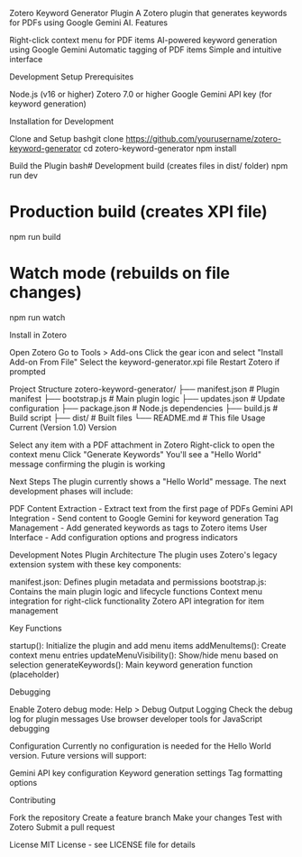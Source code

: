 Zotero Keyword Generator Plugin
A Zotero plugin that generates keywords for PDFs using Google Gemini AI.
Features

Right-click context menu for PDF items
AI-powered keyword generation using Google Gemini
Automatic tagging of PDF items
Simple and intuitive interface

Development Setup
Prerequisites

Node.js (v16 or higher)
Zotero 7.0 or higher
Google Gemini API key (for keyword generation)

Installation for Development

Clone and Setup
bashgit clone https://github.com/yourusername/zotero-keyword-generator
cd zotero-keyword-generator
npm install

Build the Plugin
bash# Development build (creates files in dist/ folder)
npm run dev

# Production build (creates XPI file)
npm run build

# Watch mode (rebuilds on file changes)
npm run watch

Install in Zotero

Open Zotero
Go to Tools > Add-ons
Click the gear icon and select "Install Add-on From File"
Select the keyword-generator.xpi file
Restart Zotero if prompted



Project Structure
zotero-keyword-generator/
├── manifest.json          # Plugin manifest
├── bootstrap.js          # Main plugin logic
├── updates.json          # Update configuration
├── package.json          # Node.js dependencies
├── build.js             # Build script
├── dist/                # Built files
└── README.md            # This file
Usage
Current (Version 1.0) Version

Select any item with a PDF attachment in Zotero
Right-click to open the context menu
Click "Generate Keywords"
You'll see a "Hello World" message confirming the plugin is working

Next Steps
The plugin currently shows a "Hello World" message. The next development phases will include:

PDF Content Extraction - Extract text from the first page of PDFs
Gemini API Integration - Send content to Google Gemini for keyword generation
Tag Management - Add generated keywords as tags to Zotero items
User Interface - Add configuration options and progress indicators

Development Notes
Plugin Architecture
The plugin uses Zotero's legacy extension system with these key components:

manifest.json: Defines plugin metadata and permissions
bootstrap.js: Contains the main plugin logic and lifecycle functions
Context menu integration for right-click functionality
Zotero API integration for item management

Key Functions

startup(): Initialize the plugin and add menu items
addMenuItems(): Create context menu entries
updateMenuVisibility(): Show/hide menu based on selection
generateKeywords(): Main keyword generation function (placeholder)

Debugging

Enable Zotero debug mode: Help > Debug Output Logging
Check the debug log for plugin messages
Use browser developer tools for JavaScript debugging

Configuration
Currently no configuration is needed for the Hello World version.
Future versions will support:

Gemini API key configuration
Keyword generation settings
Tag formatting options

Contributing

Fork the repository
Create a feature branch
Make your changes
Test with Zotero
Submit a pull request

License
MIT License - see LICENSE file for details